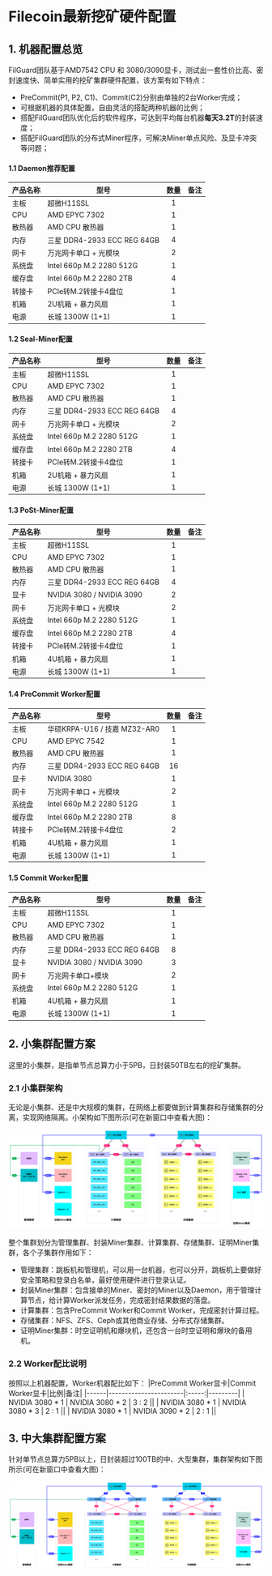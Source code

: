 # Filecoin最新挖矿硬件配置

## 1. 机器配置总览
FilGuard团队基于AMD7542 CPU 和 3080/3090显卡，测试出一套性价比高、密封速度快、简单实用的挖矿集群硬件配置，该方案有如下特点：
- PreCommit(P1, P2, C1)、Commit(C2)分别由单独的2台Worker完成；
- 可根据机器的具体配置，自由灵活的搭配两种机器的比例；
- 搭配FilGuard团队优化后的软件程序，可达到平均每台机器**每天3.2T**的封装速度；
- 搭配FilGuard团队的分布式Miner程序，可解决Miner单点风险、及显卡冲突等问题；

#### 1.1 Daemon推荐配置
|产品名称|型号|数量|备注|
|------|-----------------------|:-----:|---------|
| 主板 | 超微H11SSL | 1 ||
| CPU | AMD EPYC 7302 | 1 ||
| 散热器 | AMD CPU 散热器 | 1 ||
| 内存 | 三星 DDR4-2933 ECC REG 64GB| 4 ||
| 网卡 | 万兆网卡单口 + 光模块| 2 ||
| 系统盘 | Intel 660p M.2 2280 512G | 1 ||
| 缓存盘 | Intel 660p M.2 2280 2TB| 4 ||
| 转接卡 | PCIe转M.2转接卡4盘位 |1||
| 机箱 | 2U机箱 + 暴力风扇 | 1 ||
| 电源 | 长城 1300W (1+1) | 1 ||

#### 1.2 Seal-Miner配置
|产品名称|型号|数量|备注|
|------|-----------------------|:-----:|---------|
| 主板 | 超微H11SSL  | 1 ||
| CPU | AMD EPYC 7302  | 1 ||
| 散热器 | AMD CPU 散热器  | 1 ||
| 内存 | 三星 DDR4-2933 ECC REG 64GB | 4 ||
| 网卡 | 万兆网卡单口 + 光模块 | 2 ||
| 系统盘 | Intel 660p M.2 2280 512G  | 1 ||
| 缓存盘 | Intel 660p M.2 2280 2TB | 4 ||
| 转接卡 | PCIe转M.2转接卡4盘位 |1||
| 机箱 | 2U机箱 + 暴力风扇  | 1 ||
| 电源 | 长城 1300W (1+1)  | 1 ||

#### 1.3 PoSt-Miner配置
|产品名称|型号|数量|备注|
|------|-----------------------|:-----:|---------|
| 主板 | 超微H11SSL | 1 ||
| CPU | AMD EPYC 7302 | 1 ||
| 散热器 | AMD CPU 散热器 | 1 ||
| 内存 | 三星 DDR4-2933 ECC REG 64GB | 4 ||
| 显卡| NVIDIA 3080 / NVIDIA 3090 | 2 ||
| 网卡 | 万兆网卡单口 + 光模块 | 2 ||
| 系统盘 | Intel 660p M.2 2280 512G | 1 ||
| 缓存盘 | Intel 660p M.2 2280 2TB | 4 ||
| 转接卡 | PCIe转M.2转接卡4盘位 |1||
| 机箱 | 4U机箱 + 暴力风扇 | 1 ||
| 电源 | 长城 1300W (1+1) | 1 ||

#### 1.4 PreCommit Worker配置
|产品名称|型号|数量|备注|
|------|-----------------------|:-----:|---------|
| 主板 | 华硕KRPA-U16 / 技嘉 MZ32-AR0 | 1 ||
| CPU | AMD EPYC 7542 | 1 ||
| 散热器 | AMD CPU 散热器 | 1 ||
| 内存 | 三星 DDR4-2933 ECC REG 64GB | 16 ||
| 显卡| NVIDIA 3080 | 1 ||
| 网卡 | 万兆网卡单口 + 光模块 | 2 ||
| 系统盘 | Intel 660p M.2 2280 512G | 1 ||
| 缓存盘 | Intel 660p M.2 2280 2TB |8||
| 转接卡 | PCIe转M.2转接卡4盘位 |2||
| 机箱 | 4U机箱 + 暴力风扇 | 1 ||
| 电源 | 长城 1300W (1+1) | 1 ||

#### 1.5 Commit Worker配置
|产品名称|型号|数量|备注|
|------|-----------------------|:-----:|---------|
| 主板 | 超微H11SSL | 1 ||
| CPU | AMD EPYC 7302 | 1 ||
| 散热器 | AMD CPU 散热器 | 1 ||
| 内存 | 三星 DDR4-2933 ECC REG 64GB | 8 ||
| 显卡 | NVIDIA 3080 / NVIDIA 3090 | 3 ||
| 网卡 | 万兆网卡单口+模块 | 2 ||
| 系统盘 | Intel 660p M.2 2280 512G | 1 ||
| 机箱 | 4U机箱 + 暴力风扇 | 1 ||
| 电源 | 长城 1300W (1+1) | 1 ||

## 2. 小集群配置方案
这里的小集群，是指单节点总算力小于5PB，日封装50TB左右的挖矿集群。
### 2.1 小集群架构
无论是小集群、还是中大规模的集群，在网络上都要做到计算集群和存储集群的分离，实现网络隔离。小架构如下图所示(可在新窗口中查看大图)：

![Small cluster architecture](../images/small-cluster-architecture.png)

整个集群划分为管理集群、封装Miner集群、计算集群、存储集群、证明Miner集群，各个子集群作用如下：
- 管理集群：跳板机和管理机，可以用一台机器，也可以分开，跳板机上要做好安全策略和登录白名单，最好使用硬件进行登录认证。
- 封装Miner集群：包含接单的Miner、密封的Miner以及Daemon，用于管理计算节点，给计算Worker派发任务，完成密封结果数据的落盘。
- 计算集群：包含PreCommit Worker和Commit Worker，完成密封计算过程。
- 存储集群：NFS、ZFS、Ceph或其他商业存储、分布式存储集群。
- 证明Miner集群：时空证明机和爆块机，还包含一台时空证明和爆块的备用机。

### 2.2 Worker配比说明
按照以上机器配置，Worker机器配比如下：
|PreCommit Worker显卡|Commit Worker显卡|比例|备注|
|------|-----------------------|:-----:|---------|
| NVIDIA 3080 * 1 | NVIDIA 3080 * 2 | 3 : 2 ||
| NVIDIA 3080 * 1 | NVIDIA 3080 * 3 | 2 : 1 ||
| NVIDIA 3080 * 1 | NVIDIA 3090 * 2 | 2 : 1 ||

## 3. 中大集群配置方案
针对单节点总算力5PB以上，日封装超过100TB的中、大型集群，集群架构如下图所示(可在新窗口中查看大图)：

![Medium cluster architecture](../images/medium-cluster-architecture.png)
